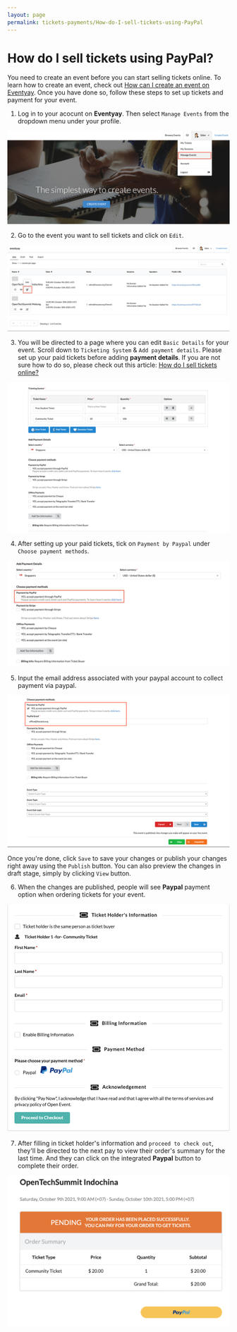 ```yaml
---
layout: page
permalink: tickets-payments/How-do-I-sell-tickets-using-PayPal
---
```

# How do I sell tickets using PayPal?

You need to create an event before you can start selling tickets online. To learn how to create an event, check out [How can I create an event on Eventyay](http://support.eventyay.com/event-setup/How-can-I-create-an-event.html). Once you have done so, follow these steps to set up tickets and payment for your event. 

1. Log in to your acocunt on **Eventyay**. Then select `Manage Events` from the dropdown menu under your profile. 

![Sell tickets using paypal](../images/How-do-I-sell-tickets-using-PayPal-1.png)

2. Go to the event you want to sell tickets and click on `Edit`.

![Sell tickets using paypal](../images/How-do-I-sell-tickets-using-PayPal-2.png)

3. You will be directed to a page where you can edit `Basic Details` for your event. Scroll down to `Ticketing System` & `Add payment details`. Please set up your paid tickets before adding **payment details**. If you are not sure how to do so, please check out this article: [How do I sell tickets online?](../tickets-payments/How-do-I-sell-tickets-online.md)

![Sell tickets using paypal](../images/How-do-I-sell-tickets-using-PayPal-3.png)

4. After setting up your paid tickets, tick on `Payment by Paypal` under `Choose payment methods`.

![Sell tickets using paypal](../images/How-do-I-sell-tickets-using-PayPal-4.png)

5. Input the email address associated with your paypal account to collect payment via paypal. 

![Sell tickets using paypal](../images/How-do-I-sell-tickets-using-PayPal-5.png)

Once you're done, click `Save` to save your changes or publish your changes right away using the `Publish` button. You can also preview the changes in draft stage, simply by clicking `View` button. 

6. When the changes are published, people will see **Paypal** payment option when ordering tickets for your event. 

![Sell tickets using paypal](../images/How-do-I-sell-tickets-using-PayPal-6.png)

7. After filling in ticket holder's information and `proceed to check out`, they'll be directed to the next pay to view their order's summary for the last time. And they can click on the integrated **Paypal** button to complete their order. 

![Sell tickets using paypal](../images/How-do-I-sell-tickets-using-PayPal-7.png)
